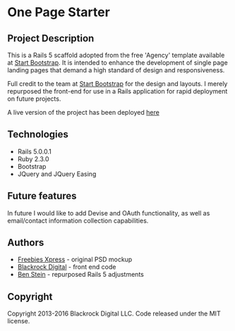 # One Page Starter

## Project Description
This is a Rails 5 scaffold adopted from the free 'Agency' template available at [Start Bootstrap](https://startbootstrap.com/template-overviews/agency/). It is intended to enhance the development of single page landing pages that demand a high standard of design and responsiveness. 

Full credit to the team at [Start Bootstrap](https://startbootstrap.com/template-overviews/agency/) for the design and layouts. I merely repurposed the front-end for use in a Rails application for rapid deployment on future projects. 

A live version of the project has been deployed [here](http://onepagestarter.herokuapp.com/)

## Technologies 
* Rails 5.0.0.1
* Ruby 2.3.0
* Bootstrap 
* JQuery and JQuery Easing

## Future features
In future I would like to add Devise and OAuth functionality, as well as email/contact information collection capabilities. 

## Authors
* [Freebies Xpress](http://freebiesxpress.com/) - original PSD mockup
* [Blackrock Digital](https://github.com/BlackrockDigital/startbootstrap-agency) - front end code
* [Ben Stein](https://github.com/bpstein) - repurposed Rails 5 adjustments

## Copyright
Copyright 2013-2016 Blackrock Digital LLC. Code released under the MIT license.
